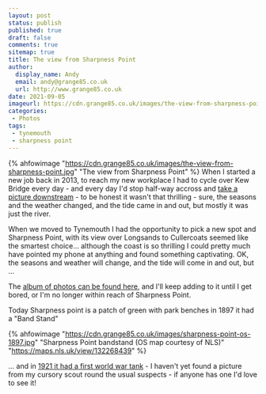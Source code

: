 ```yaml
---
layout: post
status: publish
published: true
draft: false
comments: true
sitemap: true
title: The view from Sharpness Point
author:
  display_name: Andy
  email: andy@grange85.co.uk
  url: http://www.grange85.co.uk
date: 2021-09-05
imageurl: https://cdn.grange85.co.uk/images/the-view-from-sharpness-point.jpg
categories:
 - Photos
tags:
 - tynemouth
 - sharpness point
---
```

{% ahfowimage "https://cdn.grange85.co.uk/images/the-view-from-sharpness-point.jpg" "The view from Sharpness Point" %}
When I started a new job back in 2013, to reach my new workplace I had to cycle over Kew Bridge every day - and every day I'd stop half-way accross and [take a picture downstream](https://photos.app.goo.gl/WLZUpEz7W5GbPonv9) - to be honest it wasn't that thrilling - sure, the seasons and the weather changed, and the tide came in and out, but mostly it was just the river.

When we moved to Tynemouth I had the opportunity to pick a new spot and Sharpness Point, with its view over Longsands to Cullercoats seemed like the smartest choice... although the coast is so thrilling I could pretty much have pointed my phone at anything and found something captivating. OK, the seasons and weather will change, and the tide will come in and out, but ...

The [album of photos can be found here](https://photos.app.goo.gl/yjWodGEmWngm17jX6), and I'll keep adding to it until I get bored, or I'm no longer within reach of Sharpness Point.

Today Sharpness point is a patch of green with park benches in 1897 it had a "Band Stand"

{% ahfowimage "https://cdn.grange85.co.uk/images/sharpness-point-os-1897.jpg" "Sharpness Point bandstand (OS map courtesy of NLS)" "https://maps.nls.uk/view/132268439" %}

... and in [1921 it had a first world war tank](https://www.iwm.org.uk/memorials/item/memorial/34482) - I haven't yet found a picture from my cursory scout round the usual suspects - if anyone has one I'd love to see it!
